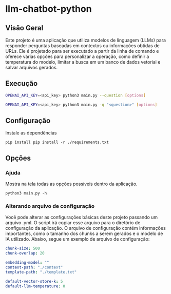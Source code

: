 # llm-chatbot-python

## Visão Geral

Este projeto é uma aplicação que utiliza modelos de linguagem (LLMs) para responder perguntas baseadas em contextos ou informações obtidas de URLs. Ele é projetado para ser executado a partir da linha de comando e oferece várias opções para personalizar a operação, como definir a temperatura do modelo, limitar a busca em um banco de dados vetorial e salvar arquivos gerados.

## Execução

```bash
OPENAI_API_KEY=<api_key> python3 main.py --question [options]
```

```bash
OPENAI_API_KEY=<api_key> python3 main.py -q "<question>" [options] 
```


## Configuração 
Instale as dependências 
```
pip install pip install -r ./requirements.txt
```

## Opções
### Ajuda
Mostra na tela todas as opções possíveis dentro da aplicação.
```
python3 main.py -h
```
### Alterando arquivo de configuração
Você pode alterar as configurações básicas deste projeto passando um arquivo <file>.yml. O script irá copiar esse arquivo para o diretório de configuração da aplicação. O arquivo de configuração contém informações importantes, como o tamanho dos chunks a serem gerados e o modelo de IA utilizado. Abaixo, segue um exemplo de arquivo de configuração:
```yaml
chunk-size: 500
chunk-overlap: 20

embedding-model: ""
context-path: "./context"
template-path: "./template.txt"

default-vector-store-k: 5
default-llm-temperature: 0

```




